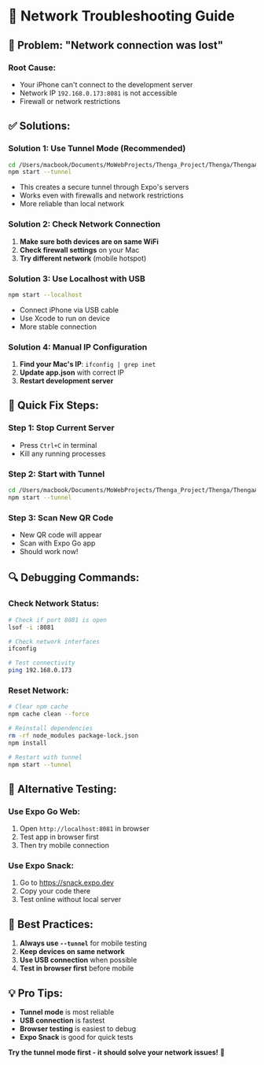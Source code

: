 # 🔧 Network Troubleshooting Guide

## 🚨 **Problem: "Network connection was lost"**

### **Root Cause:**
- Your iPhone can't connect to the development server
- Network IP `192.168.0.173:8081` is not accessible
- Firewall or network restrictions

## ✅ **Solutions:**

### **Solution 1: Use Tunnel Mode (Recommended)**
```bash
cd /Users/macbook/Documents/MoWebProjects/Thenga_Project/Thenga/ThengaAppStore
npm start --tunnel
```
- This creates a secure tunnel through Expo's servers
- Works even with firewalls and network restrictions
- More reliable than local network

### **Solution 2: Check Network Connection**
1. **Make sure both devices are on same WiFi**
2. **Check firewall settings** on your Mac
3. **Try different network** (mobile hotspot)

### **Solution 3: Use Localhost with USB**
```bash
npm start --localhost
```
- Connect iPhone via USB cable
- Use Xcode to run on device
- More stable connection

### **Solution 4: Manual IP Configuration**
1. **Find your Mac's IP**: `ifconfig | grep inet`
2. **Update app.json** with correct IP
3. **Restart development server**

## 🎯 **Quick Fix Steps:**

### **Step 1: Stop Current Server**
- Press `Ctrl+C` in terminal
- Kill any running processes

### **Step 2: Start with Tunnel**
```bash
cd /Users/macbook/Documents/MoWebProjects/Thenga_Project/Thenga/ThengaAppStore
npm start --tunnel
```

### **Step 3: Scan New QR Code**
- New QR code will appear
- Scan with Expo Go app
- Should work now!

## 🔍 **Debugging Commands:**

### **Check Network Status:**
```bash
# Check if port 8081 is open
lsof -i :8081

# Check network interfaces
ifconfig

# Test connectivity
ping 192.168.0.173
```

### **Reset Network:**
```bash
# Clear npm cache
npm cache clean --force

# Reinstall dependencies
rm -rf node_modules package-lock.json
npm install

# Restart with tunnel
npm start --tunnel
```

## 📱 **Alternative Testing:**

### **Use Expo Go Web:**
1. Open `http://localhost:8081` in browser
2. Test app in browser first
3. Then try mobile connection

### **Use Expo Snack:**
1. Go to https://snack.expo.dev
2. Copy your code there
3. Test online without local server

## 🚀 **Best Practices:**

1. **Always use `--tunnel`** for mobile testing
2. **Keep devices on same network**
3. **Use USB connection** when possible
4. **Test in browser first** before mobile

## 💡 **Pro Tips:**

- **Tunnel mode** is most reliable
- **USB connection** is fastest
- **Browser testing** is easiest to debug
- **Expo Snack** is good for quick tests

**Try the tunnel mode first - it should solve your network issues!** 🎉

